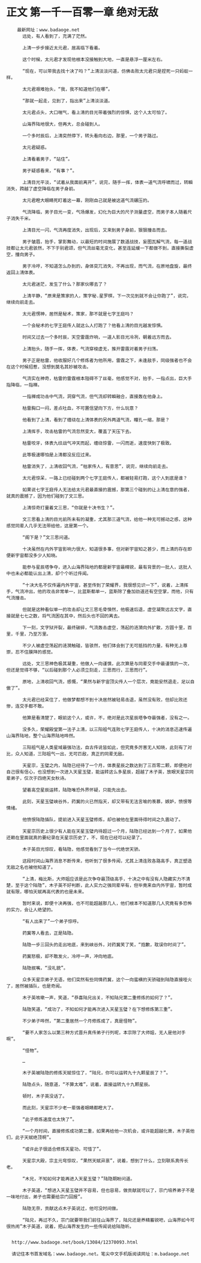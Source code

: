 # 正文 第一千一百零一章 绝对无敌
        最新网址：www.badaoge.net
          远处，有人看到了，充满了茫然。
      
          上清一步步接近太元君，居高临下看着。
      
          这个时候，太元君才发现他根本没接触到大地，一直是悬浮一厘米左右。
      
          “现在，可以带我去找十决了吗？”上清淡淡问道，仿佛击败太元君只是捏死一只蚂蚁一样。
      
          太元君艰难抬头，“我，我不知道他们在哪”。
      
          “那就一起走，见到了，指出来”上清淡淡道。
      
          太元君点头，大口喘气，看上清的目光带着强烈的惊惧，这个人太可怕了。
      
          山海界陆地很大，但再大，总会碰到人。
      
          一个多时辰后，上清突然停下，转头看向右边，那里，一个男子路过。
      
          太元君疑惑。
      
          上清看着男子，“站住”。
      
          男子疑惑看来，“有事？”。
      
          上清目光平淡，“试着从我面前离开”，说完，随手一挥，体表一道气流呼啸而过，转瞬消失，跨越了虚空降临在男子身前。
      
          太元君瞪大眼睛死盯着这一幕，刚刚自己就是被这道气流碾压的。
      
          气流降临，男子目光一变，气场爆发，幻化为巨大的尺子测量虚空，而男子本人随着尺子消失千米。
      
          上清目光一闪，气流再度消失，出现后，又来到男子身前，狠狠撞击而去。
      
          男子皱眉，抬手，掌影舞动，以最短的时间施展了数道战技，妄图瓦解气流，每一道战技都让太元君骇然，不下于别君颂，但气流丝毫无变化，甚至连延缓一下都做不到，直接撕裂虚空，撞向男子。
      
          男子冷哼，不知道怎么办到的，身体突兀消失，不再出现，而气流，在原地盘旋，最终返回上清体表。
      
          太元君迷茫，发生了什么？那家伙哪去了？
      
          上清平静，“原来是策家的人，策字秘.星罗棋，下一次见到就不会让你跑了”，说完，继续向前走去。
      
          太元君愣神，居然是秘术，策家，那不就是七字王庭吗？
      
          一个会秘术的七字王庭传人就这么人打跑了？他看上清的目光越发惊惧。
      
          时间又过去一个多时辰，天空雷霆炸响，一道人影目光冷冽，朝着远方而去。
      
          上清抬头，随手一挥，体表，气流穿梭虚无，推开雷霆对着男子扫荡。
      
          男子正是枯雷，他收服好几个修炼者为他所用，雷霆之下，未逢敌手，同级强者也不会在这个时候招惹，没想到莫名其妙被攻击。
      
          气流实在神奇，枯雷的雷霆根本阻碍不了丝毫，他感觉不对，抬手，一指点出，巨大手指降临，一指禅。
      
          一指禅成功击中气流，洞穿气流，但气流却转瞬融合，直接轰在他身上。
      
          枯雷胸口一闷，差点吐血，不可置信望向下方，什么玩意？
      
          他看到了上清，看到了缠绕在上清体表的另外两道气流，瞳孔一缩，那是？
      
          上清挥手，攻击枯雷的气流忽然变大，覆盖了天压下去。
      
          枯雷咬牙，体表九纹战气冲天而起，缠绕惊雷，一闪而逝，速度快到了极致。
      
          此等极速哪怕是上清都没反应过来。
      
          枯雷消失了，上清收回气流，“枯家传人，有意思”，说完，继续向前走去。
      
          太元君惊呆，一路上已经碰到两个七字王庭传人，都被轻易打跑，这个人到底是谁？
      
          如果说七字王庭传人无法给太元君最直接的震撼，那第三个碰到的让上清在意的强者，就真的震撼了，因为他们碰到了文三思。
      
          上清惊奇打量着文三思，“你就是十决书生？”。
      
          文三思看上清的目光前所未有的凝重，尤其那三道气流，给他一种无可撼动之感，这种感觉同辈人几乎无法带给他，这是第一个。
      
          “阁下是？”文三思问道。
      
          十决虽然在内外宇宙影响力很大，知道很多事，但对新宇宙知之甚少，而上清的存在即便新宇宙都没多少人知晓。
      
          能参与星辰塔争夺，进入山海界陆地的都是新宇宙最精锐，最有背景的一批人，这批人中也未必都能认出上清，却个个听过传闻。
      
          “十决大名不仅传遍内外宇宙，甚至传到了荣耀界，我很想见识一下”，说着，上清挥手，气流冲出，他的攻击非常单一，比蓝斯都单一，蓝斯除了叠加劲道还有空空掌，而他，只有气流撞击。
      
          但就是这种看似单一的攻击却让文三思毛骨悚然，他极速后退，虚空凝聚远古文字，直接就是七七之数，将气流困在其中，然后头也不回的离去。
      
          下一刻，文字狱开裂，最终破碎，气流轰击虚空，荡起的涟漪向外扩散，方圆十里，百里，千里，乃至万里。
      
          不少人被虚空荡起的涟漪触碰，皆骇然，他们体会到了无可抵挡的力量，有种无上尊崇，忍不住膜拜的感觉。
      
          远处，文三思神色极其凝重，他做人一向谨慎，此次算是与同辈交手中最谨慎的一次，但还是觉得不够，“以后碰到那个人必须立刻走，三思而行，三思而行”。
      
          原地，上清收回气流，感慨，“果然与新宇宙顶尖传人一个层次，竟能安然退走，足以自傲了”。
      
          太元君已经呆住了，他做梦都想不到十决居然被轻易击退，虽然没有败，但却比败还惨，连交手都不敢。
      
          他算是看清楚了，眼前这个人，或许，不，绝对是此次星辰塔争夺最强者，没有之一。
      
          没多久，荣耀殿堂第一法子上清，以三阳祖气连败七字王庭传人，十决的消息迅速传遍山海界陆地，整个山海界陆地哗然。
      
          三阳祖气是人类星域最强功法，自古传说皆如此，但究竟多厉害无人知晓，此刻有了对比，众人知道，三阳祖气一出，无可匹敌，真正的同辈无敌。
      
          天星宗，玉璧之内，陆隐已经待了一个月，体表星辰之数达到了三百零二颗，即便他对自己很有信心，也没想到一次进入天星玉璧，能运转这么多星辰，超越了木子英，放眼天星宗同辈弟子，仅次于四绝天女秋诗。
      
          望着高空星辰运转，陆隐唯恐外界怀疑，只能先出去。
      
          此刻，天星玉璧峡谷外，药冀的火已然指天，却又带有无法言喻的羡慕，嫉妒，愤恨等情绪。
      
          他愤恨陆隐插队，提前进入天星玉璧修炼，却也被他在里面待得时间之久震动了。
      
          天星宗历史上很少有人能在天星玉璧内待超过一个月，陆隐已经达到一个月了，如果他还赖在里面就真的要纪录在天星宗历史了，不，现在已经可以纪录了。
      
          木子英目光惊叹，看陆隐，他感觉看到了当今一代绝世天骄。
      
          这段时间山海界消息不断传来，他听到了很多传闻，尤其上清连败各路高手，真正塑造无敌之名也被他知道了。
      
          “上清，梅比斯，大师姐应该是此次争夺最顶级高手，十决之中有没有人隐藏实力不清楚，至于这个陆隐”，木子英不好判断，此人实力之强同辈罕有，但毕竟来自内外宇宙，暂时成就有限，哪怕天赋再高代表的也是未来。
      
          暂时来说，即便十决再强，也不可能超越那几人，他们根本不知道那几人究竟有多恐怖的实力，会让人绝望的。
      
          “有人出来了”一个弟子惊呼。
      
          药冀等人看去，正是陆隐。
      
          陆隐一步三回头的走出地底，来到峡谷外，对药冀笑了笑，“抱歉，耽误你时间了”。
      
          药冀怒极，却不敢发火，冷哼一声，冲向地底。
      
          陆隐抿嘴，“没礼貌”。
      
          众多天星宗弟子无语，他们突然有些同情药冀，这个一向蛮横的天骄碰到陆隐直接哑火了，居然被插队，也是奇闻。
      
          木子英咳嗽一声，笑道，“恭喜陆兄出关，不知陆兄第二重修炼的如何了？”。
      
          陆隐笑道，“成功了，不知如何才能再次进入天星玉璧？在下想修炼第三重”。
      
          不少弟子哗然，“第二重居然一个月修炼成了，真是怪物”。
      
          “要不人家怎么以第三种方式晋升真传弟子行列呢，本宗除了大师姐，无人是他对手啊”。
      
          “怪物”。
      
          …
      
          木子英被陆隐的修炼天赋惊住了，“陆兄，你可以运转九十九颗星辰了？”。
      
          陆隐点头，随意道，“不算太难”，说着，直接运转九十九颗星辰。
      
          顿时，木子英没话了。
      
          而此刻，天星宗不少老一辈强者眼睛都瞪大了。
      
          “此子修炼速度也太快了”。
      
          “一个月时间，直接修炼成功第二重，如果再给他一次机会，或许能超越化萧，木子英他们，此子天赋绝顶啊”。
      
          “或许此子很适合修炼天星功，可惜了”。
      
          天星宗大殿，宗主元穹惊叹，“果然天赋异禀”，说着，想到了什么，立刻联系真传长老。
      
          “木兄，不知如何才能再进入天星玉璧？”陆隐期盼问道。
      
          木子英道，“想进入天星玉璧并不容易，但也容易，做贡献就可以了，宗门培养弟子不是一味地付出，弟子也需要给宗门回报”。
      
          陆隐无奈，贡献这点木子英说过，他可没时间做。
      
          “陆兄，再过不久，宗门就要带我们前往山海界了，陆兄还是养精蓄锐吧，山海界如今可很热闹”木子英道，说着，把山海界发生的一些传闻说给陆隐听。
      
      
      http://www.badaoge.net/book/13084/12370093.html
      
      请记住本书首发域名：www.badaoge.net。笔尖中文手机版阅读网址：m.badaoge.net